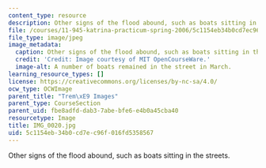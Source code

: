 ```yaml
---
content_type: resource
description: Other signs of the flood abound, such as boats sitting in the streets.
file: /courses/11-945-katrina-practicum-spring-2006/5c1154eb34b0cd7ec96f016fd5358567_IMG_0020.jpg
file_type: image/jpeg
image_metadata:
  caption: Other signs of the flood abound, such as boats sitting in the streets.
  credit: 'Credit: Image courtesy of MIT OpenCourseWare.'
  image-alt: A number of boats remained in the street in March.
learning_resource_types: []
license: https://creativecommons.org/licenses/by-nc-sa/4.0/
ocw_type: OCWImage
parent_title: "Trem\xE9 Images"
parent_type: CourseSection
parent_uid: fbe8adfd-dab3-7abe-bfe6-e4b0a45cba40
resourcetype: Image
title: IMG_0020.jpg
uid: 5c1154eb-34b0-cd7e-c96f-016fd5358567
---
```

Other signs of the flood abound, such as boats sitting in the streets.